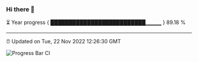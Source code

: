 ### Hi there 👋

⏳ Year progress { ██████████████████████████▁▁▁▁ } 89.18 %

---

⏰ Updated on Tue, 22 Nov 2022 12:26:30 GMT

![Progress Bar CI](https://github.com/liununu/liununu/workflows/Progress%20Bar%20CI/badge.svg)
